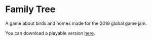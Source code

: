 # Family Tree
A game about birds and homes made for the 2019 global game jam.

You can download a playable version [here](https://github.com/WilliamRitson/Global-Game-Jam-2019/releases/tag/V1.0).
